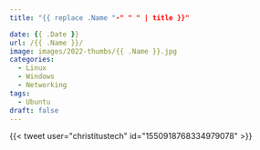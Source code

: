 ```yaml
---
title: "{{ replace .Name "-" " " | title }}"

date: {{ .Date }}
url: /{{ .Name }}/
image: images/2022-thumbs/{{ .Name }}.jpg
categories:
  - Linux
  - Windows
  - Networking
tags:
  - Ubuntu
draft: false
---
```

<!--more-->

{{< tweet user="christitustech" id="1550918768334979078" >}}
